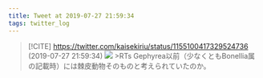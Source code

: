 ```yaml
---
title: Tweet at 2019-07-27 21:59:34
tags: twitter_log
---
```


> [!CITE] https://twitter.com/kaisekiriu/status/1155100417329524736 (2019-07-27 21:59:34)
> ![](https://twitter.com/kaisekiriu/status/1155100417329524736)
> &gt;RTs
> Gephyrea以前（少なくともBonellia属の記載時）には棘皮動物そのものと考えられていたのか。
